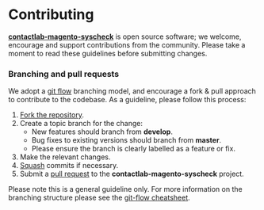 # Contributing 

[**contactlab-magento-syscheck**](https://github.com/contactlab/contactlab-magento-syscheck) is open source software; we welcome, encourage and support contributions from the community.
Please take a moment to read these guidelines before submitting changes.

### Branching and pull requests

We adopt a [git flow](http://nvie.com/posts/a-successful-git-branching-model/) branching model, and encourage a fork & pull approach to contribute to the codebase.
As a guideline, please follow this process:

 1. [Fork the repository](https://help.github.com/articles/fork-a-repo).
 2. Create a topic branch for the change:
    - New features should branch from **develop**.
    - Bug fixes to existing versions should branch from **master**.
    - Please ensure the branch is clearly labelled as a feature or fix.
 3. Make the relevant changes.
 4. [Squash](http://git-scm.com/book/en/Git-Tools-Rewriting-History#Changing-Multiple-Commit-Messages) commits if necessary.
 5. Submit a [pull request](https://help.github.com/articles/using-pull-requests/) to the **contactlab-magento-syscheck** project.

Please note this is a general guideline only. For more information on the
branching structure please see the [git-flow cheatsheet](http://danielkummer.github.com/git-flow-cheatsheet/).

